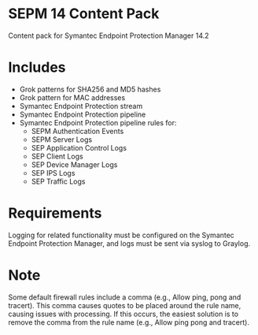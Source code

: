 # SEPM 14 Content Pack
Content pack for Symantec Endpoint Protection Manager 14.2

# Includes
* Grok patterns for SHA256 and MD5 hashes
* Grok pattern for MAC addresses
* Symantec Endpoint Protection stream
* Symantec Endpoint Protection pipeline
* Symantec Endpoint Protection pipeline rules for:
  * SEPM Authentication Events
  * SEPM Server Logs
  * SEP Application Control Logs
  * SEP Client Logs
  * SEP Device Manager Logs
  * SEP IPS Logs
  * SEP Traffic Logs

# Requirements
Logging for related functionality must be configured on the Symantec Endpoint Protection Manager, and logs must be sent via syslog to Graylog.

# Note
Some default firewall rules include a comma (e.g., Allow ping, pong and tracert).  This comma causes quotes to be placed around the rule name, causing issues with processing.  If this occurs, the easiest solution is to remove the comma from the rule name (e.g., Allow ping pong and tracert).
